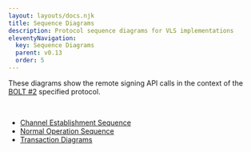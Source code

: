 ```yaml
---
layout: layouts/docs.njk
title: Sequence Diagrams
description: Protocol sequence diagrams for VLS implementations
eleventyNavigation:
  key: Sequence Diagrams
  parent: v0.13
  order: 5
---
```



These diagrams show the remote signing API calls in the context of the
[BOLT #2](https://github.com/lightningnetwork/lightning-rfc/blob/master/02-peer-protocol.md)
specified protocol.

<br>

- [Channel Establishment Sequence](./channel-establishment.md)
- [Normal Operation Sequence](./normal-operation.md)
- [Transaction Diagrams](./transaction-diagrams.md)
